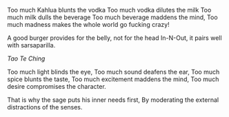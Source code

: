 Too much Kahlua blunts the vodka
Too much vodka dilutes the milk
Too much milk dulls the beverage
Too much beverage maddens the mind,
Too much madness makes the whole world go fucking crazy!

A good burger provides for the belly, not for the head
In-N-Out, it pairs well with sarsaparilla.

*Tao Te Ching*

Too much light blinds the eye,
Too much sound deafens the ear,
Too much spice blunts the taste,
Too much excitement maddens the mind,
Too much desire compromises the character.

That is why the sage puts his inner needs first,
By moderating the external distractions of the senses.